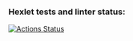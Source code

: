 ### Hexlet tests and linter status:
[![Actions Status](https://github.com/DamienRunner/java-project-61/actions/workflows/hexlet-check.yml/badge.svg)](https://github.com/DamienRunner/java-project-61/actions)